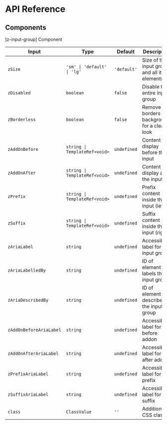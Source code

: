 # API Reference

## Components

[z-input-group] Component

| Input                   | Type                                | Default     | Description                                    |
| ----------------------- | ----------------------------------- | ----------- | ---------------------------------------------- |
| `zSize`                 | `'sm' \| 'default' \| 'lg'`         | `'default'` | Size of the input group and all its elements   |
| `zDisabled`             | `boolean`                           | `false`     | Disable the entire input group                 |
| `zBorderless`           | `boolean`                           | `false`     | Remove borders and background for a clean look |
| `zAddOnBefore`          | `string \| TemplateRef<void>`       | `undefined` | Content to display before the input            |
| `zAddOnAfter`           | `string \| TemplateRef<void>`       | `undefined` | Content to display after the input             |
| `zPrefix`               | `string \| TemplateRef<void>`       | `undefined` | Prefix content inside the input (left)         |
| `zSuffix`               | `string \| TemplateRef<void>`       | `undefined` | Suffix content inside the input (right)        |
| `zAriaLabel`            | `string`                            | `undefined` | Accessibility label for the input group        |
| `zAriaLabelledBy`       | `string`                            | `undefined` | ID of element that labels the input group      |
| `zAriaDescribedBy`      | `string`                            | `undefined` | ID of element that describes the input group   |
| `zAddOnBeforeAriaLabel` | `string`                            | `undefined` | Accessibility label for the before addon       |
| `zAddOnAfterAriaLabel`  | `string`                            | `undefined` | Accessibility label for the after addon        |
| `zPrefixAriaLabel`      | `string`                            | `undefined` | Accessibility label for the prefix             |
| `zSuffixAriaLabel`      | `string`                            | `undefined` | Accessibility label for the suffix             |
| `class`                 | `ClassValue`                        | `''`        | Additional CSS classes                         |
